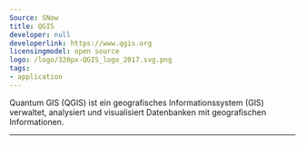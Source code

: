 ```yaml
---
Source: SNow
title: QGIS
developer: null
developerlink: https://www.qgis.org
licensingmodel: open source
logo: /logo/320px-QGIS_logo_2017.svg.png
tags:
- application
---
```

Quantum GIS (QGIS)  ist ein geografisches Informationssystem (GIS) verwaltet, analysiert und visualisiert Datenbanken mit geografischen Informationen.

---
